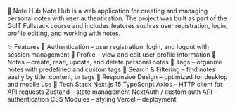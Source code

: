 📝 Note Hub
Note Hub is a web application for creating and managing personal notes with user authentication.
The project was built as part of the GoIT Fullstack course and includes features such as user registration, login, profile editing, and working with notes.

✨ Features
🔐 Authentication – user registration, login, and logout with session management
👤 Profile – view and edit user profile information
📝 Notes – create, read, update, and delete personal notes
🔖 Tags – organize notes with predefined and custom tags
🔎 Search & Filtering – find notes easily by title, content, or tags
📱 Responsive Design – optimized for desktop and mobile use
🚀 Tech Stack
Next.js 15
TypeScript
Axios – HTTP client for API requests
Zustand – state management
NextAuth / custom auth API – authentication
CSS Modules – styling
Vercel – deployment
